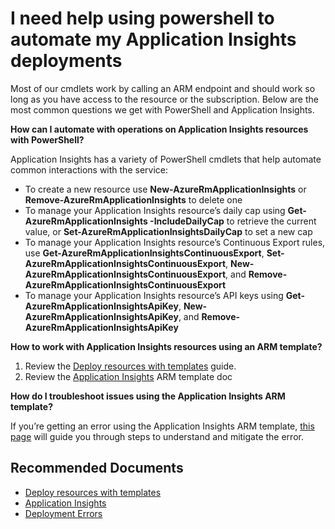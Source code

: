 <properties 
    pageTitle="I need help using powershell to automate my Application Insights deployments"
    description="General troubleshooting guide for ARM deployment"
    service="microsoft.insights"
    resource="components"
    authors="debugthings"
    ms.author="jamdavi"
    articleId="insights-powershell"
    displayOrder="97"
    selfHelpType="generic"
    cloudEnvironments="public, Fairfax"
    productPesIds="15693" 
    supportTopicIds="32602216,32632995"
 />
 
# I need help using powershell to automate my Application Insights deployments

Most of our cmdlets work by calling an ARM endpoint and should work so long as you have access to the resource or the subscription. Below are the most common questions we get with PowerShell and Application Insights.<br>

**How can I automate with operations on Application Insights resources with PowerShell?**

Application Insights has a variety of PowerShell cmdlets that help automate common interactions with the service:

* To create a new resource use **New-AzureRmApplicationInsights** or **Remove-AzureRmApplicationInsights** to delete one 
* To manage your Application Insights resource’s daily cap using **Get-AzureRmApplicationInsights -IncludeDailyCap** to retrieve the current value, or **Set-AzureRmApplicationInsightsDailyCap** to set a new cap
* To manage your Application Insights resource’s Continuous Export rules, use **Get-AzureRmApplicationInsightsContinuousExport**, **Set-AzureRmApplicationInsightsContinuousExport**, **New-AzureRmApplicationInsightsContinuousExport**, and **Remove-AzureRmApplicationInsightsContinuousExport**
* To manage your Application Insights resource’s API keys using **Get-AzureRmApplicationInsightsApiKey**, **New-AzureRmApplicationInsightsApiKey**, and **Remove-AzureRmApplicationInsightsApiKey**

**How to work with Application Insights resources using an ARM template?**<br>

1. Review the [Deploy resources with templates](https://docs.microsoft.com/azure/azure-resource-manager/resource-group-template-deploy) guide.
2. Review the [Application Insights](https://docs.microsoft.com/azure/azure-monitor/app/powershell#create-an-azure-resource-manager-template) ARM template doc

**How do I troubleshoot issues using the Application Insights ARM template?**

If you’re getting an error using the Application Insights ARM template, [this page](https://docs.microsoft.com/azure/azure-resource-manager/resource-manager-common-deployment-errors) will guide you through steps to understand and mitigate the error. 

## **Recommended Documents**

* [Deploy resources with templates](https://docs.microsoft.com/azure/azure-resource-manager/resource-group-template-deploy)
* [Application Insights](https://docs.microsoft.com/azure/azure-monitor/app/powershell#create-an-azure-resource-manager-template)
* [Deployment Errors](https://docs.microsoft.com/azure/azure-resource-manager/resource-manager-common-deployment-errors)
